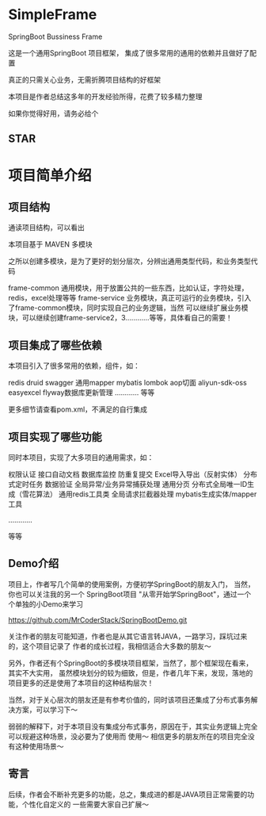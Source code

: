 # SimpleFrame

SpringBoot Bussiness Frame

这是一个通用SpringBoot 项目框架， 集成了很多常用的通用的依赖并且做好了配置

真正的只需关心业务，无需折腾项目结构的好框架

本项目是作者总结这多年的开发经验所得，花费了较多精力整理

如果你觉得好用，请务必给个  

## STAR


# 项目简单介绍


## 项目结构
通读项目结构，可以看出

本项目基于 MAVEN 多模块

之所以创建多模块，是为了更好的划分层次，分辨出通用类型代码，和业务类型代码

frame-common  通用模块，用于放置公共的一些东西，比如认证，字符处理，redis，excel处理等等
frame-service 业务模块，真正可运行的业务模块，引入了frame-common模块，同时实现自己的业务逻辑，当然
可以继续扩展业务模块，可以继续创建frame-service2，3…………等等，具体看自己的需要！

## 项目集成了哪些依赖
本项目引入了很多常用的依赖，组件，如：

redis
druid
swagger
通用mapper
mybatis
lombok
aop切面
aliyun-sdk-oss
easyexcel
flyway数据库更新管理
…………
等等

更多细节请查看pom.xml，不满足的自行集成

## 项目实现了哪些功能
同时本项目，实现了大多项目的通用需求，如：

权限认证
接口自动文档
数据库监控
防重复提交
Excel导入导出（反射实体）
分布式定时任务
数据验证
全局异常/业务异常捕获处理
通用分页
分布式全局唯一ID生成（雪花算法）
通用redis工具类
全局请求拦截器处理
mybatis生成实体/mapper工具

…………

等等

## Demo介绍
项目上，作者写几个简单的使用案例，方便初学SpringBoot的朋友入门， 当然，你也可以关注我的另一个
SpringBoot项目 "从零开始学SpringBoot"，通过一个个单独的小Demo来学习

https://github.com/MrCoderStack/SpringBootDemo.git

关注作者的朋友可能知道，作者也是从其它语言转JAVA，一路学习，踩坑过来的，这个项目记录了
作者的成长过程，我相信适合大多数的朋友～

另外，作者还有个SpringBoot的多模块项目框架，当然了，那个框架现在看来，其实不大实用，
虽然模块划分的较为细致，但是，作者几年下来，发现，落地的项目更多的还是使用了本项目的这种结构层次！

当然，对于关心层次的朋友还是有参考价值的，同时该项目还集成了分布式事务解决方案，可以学习下～

弱弱的解释下，对于本项目没有集成分布式事务，原因在于，其实业务逻辑上完全可以规避这种场景，没必要为了使用而
使用～ 相信更多的朋友所在的项目完全没有这种使用场景～

## 寄言
后续，作者会不断补充更多的功能，总之，集成进的都是JAVA项目正常需要的功能，个性化自定义的
一些需要大家自己扩展～





